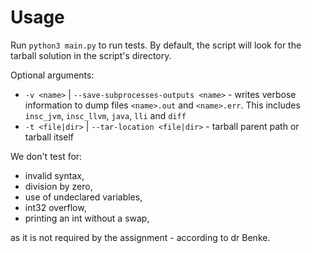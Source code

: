 # Usage

Run `python3 main.py` to run tests.
By default, the script will look for the tarball solution in the script's directory.

Optional arguments:
- `-v <name>` | `--save-subprocesses-outputs <name>` - writes verbose information to dump files `<name>.out` and `<name>.err`. This includes `insc_jvm`, `insc_llvm`, `java`, `lli` and `diff`
- `-t <file|dir>` | `--tar-location <file|dir>` - tarball parent path or tarball itself

We don't test for:

- invalid syntax,
- division by zero,
- use of undeclared variables,
- int32 overflow,
- printing an int without a swap,

as it is not required by the assignment - according to dr Benke.
